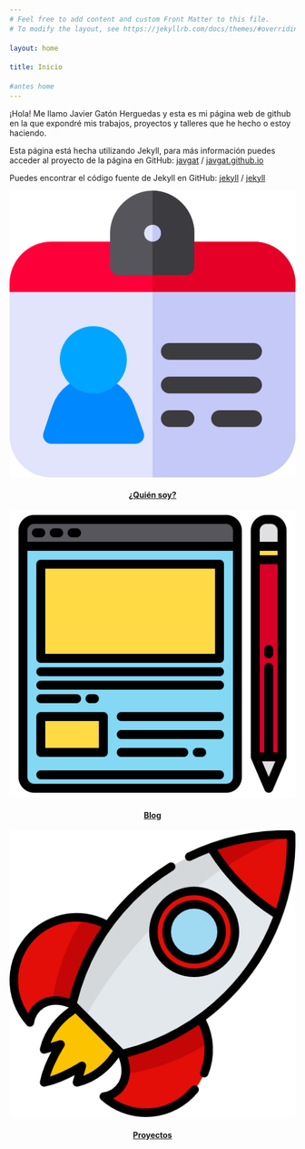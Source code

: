 ```yaml
---
# Feel free to add content and custom Front Matter to this file.
# To modify the layout, see https://jekyllrb.com/docs/themes/#overriding-theme-defaults

layout: home

title: Inicio

#antes home
---
```


¡Hola! Me llamo Javier Gatón Herguedas y esta es mi página web de github
en la que expondré mis trabajos, proyectos y talleres que he hecho
o estoy haciendo.

Esta página está hecha utilizando Jekyll, para más información
puedes acceder al proyecto de la página en GitHub:
[javgat](https://github.com/javgat) /
[javgat.github.io](https://github.com/javgat/javgat.github.io)

Puedes encontrar el código fuente de Jekyll en GitHub:
[jekyll][jekyll-organization] /
[jekyll](https://github.com/jekyll/jekyll)

[jekyll-organization]: https://github.com/jekyll

<style>
.tarjeta{
	height:100%;
}
</style>

<div class="container">
<div class="row">
  <div class="col-sm-4">
    <div class="card tarjeta">
      <!--<div class="card-header">
        ¿Quién soy?
      </div>-->
      <a class="card-block stretched-link text-decoration-none" href="about">
         <img src="/img/id.png" class="card-img-top px-3 pt-3" alt="Icono de una identificación">
        <div class="card-body px-0">
          <h4 class="card-title" align="center">¿Quién soy?</h4>
        </div>
      </a>
    </div>
  </div>
  <div class="col-sm-4">
    <div class="card tarjeta">
      <!--<div class="card-header">
        Blog
      </div>-->
      <a class="card-block stretched-link text-decoration-none" href="blog">
         <img src="/img/blog.png" class="card-img-top px-3 pt-3" alt="Icono de un bloc de notas">
        <div class="card-body px-0">
          <h4 class="card-title" align="center">Blog</h4>
        </div>
      </a>
    </div>
  </div>
  <div class="col-sm-4">
    <div class="card tarjeta">
      <!--<div class="card-header">
	Proyectos
      </div>-->
      <a class="card-block stretched-link text-decoration-none" href="projects">
         <img src="/img/cohete.png" class="card-img-top px-3 pt-3" alt="Icono de un cohete">
        <div class="card-body px-0 ">
          <h4 class="card-title" align="center"><nobr>Proyectos</nobr></h4>
        </div>
      </a>
    </div>
  </div>
</div>
</div>
